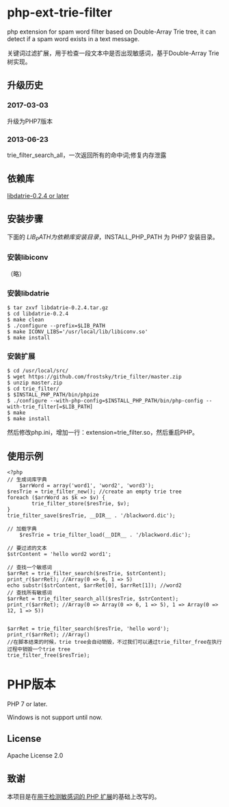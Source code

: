 php-ext-trie-filter
===================

php extension for spam word filter based on Double-Array Trie tree, it can detect if a spam word exists in a text message.

关键词过滤扩展，用于检查一段文本中是否出现敏感词，基于Double-Array Trie 树实现。

## 升级历史 
### 2017-03-03
升级为PHP7版本

### 2013-06-23
trie_filter_search_all，一次返回所有的命中词;修复内存泄露

## 依赖库

[libdatrie-0.2.4 or later](http://linux.thai.net/~thep/datrie/datrie.html)

## 安装步骤

下面的 $LIB_PATH 为依赖库安装目录，$INSTALL_PHP_PATH 为 PHP7 安装目录。   

### 安装libiconv  
（略）

### 安装libdatrie
    $ tar zxvf libdatrie-0.2.4.tar.gz
    $ cd libdatrie-0.2.4
    $ make clean
    $ ./configure --prefix=$LIB_PATH
    $ make ICONV_LIBS='/usr/local/lib/libiconv.so'
    $ make install

### 安装扩展   
    $ cd /usr/local/src/
    $ wget https://github.com/frostsky/trie_filter/master.zip
    $ unzip master.zip
    $ cd trie_filter/
    $ $INSTALL_PHP_PATH/bin/phpize
    $ ./configure --with-php-config=$INSTALL_PHP_PATH/bin/php-config --with-trie_filter[=$LIB_PATH]
    $ make
    $ make install

然后修改php.ini，增加一行：extension=trie_filter.so，然后重启PHP。

## 使用示例
	<?php
	// 生成词库字典	
        $arrWord = array('word1', 'word2', 'word3');
	$resTrie = trie_filter_new(); //create an empty trie tree
	foreach ($arrWord as $k => $v) {
    	    trie_filter_store($resTrie, $v);
	}
	trie_filter_save($resTrie, __DIR__ . '/blackword.dic');

	// 加载字典 	
        $resTrie = trie_filter_load(__DIR__ . '/blackword.dic');

	// 要过滤的文本
	$strContent = 'hello word2 word1';
	
	// 查找一个敏感词
	$arrRet = trie_filter_search($resTrie, $strContent);
	print_r($arrRet); //Array(0 => 6, 1 => 5)
	echo substr($strContent, $arrRet[0], $arrRet[1]); //word2
	// 查找所有敏感词
	$arrRet = trie_filter_search_all($resTrie, $strContent);
	print_r($arrRet); //Array(0 => Array(0 => 6, 1 => 5), 1 => Array(0 => 12, 1 => 5))
	

	$arrRet = trie_filter_search($resTrie, 'hello word');
	print_r($arrRet); //Array()
	//在脚本结束的时候，trie tree会自动销毁，不过我们可以通过trie_filter_free在执行过程中销毁一个trie tree
	trie_filter_free($resTrie);

# PHP版本

PHP 7 or later.

Windows is not support until now.

## License

Apache License 2.0

## 致谢

本项目是在[用于检测敏感词的 PHP 扩展](http://blog.anbutu.com/php/php-ext-trie-filter)的基础上改写的。

